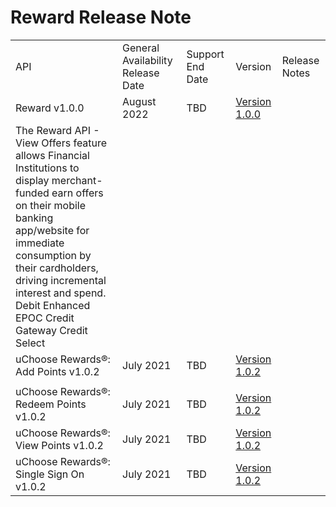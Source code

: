 # Reward Release Note

|                                         |                                   |                  |               |                                                                                                                                                                                                                                                                                        |
|-----------------------------------------|-----------------------------------|------------------|---------------|----------------------------------------------------------------------------------------------------------------------------------------------------------------------------------------------------------------------------------------------------------------------------------------|
| API                                     | General Availability Release Date | Support End Date | Version       | Release Notes                                                                                                                                                                                                                                                                          |
| Reward v1.0.0                           | August 2022                       | TBD              | [Version 1.0.0](../api/?type=post&path=/v1/offers/search&version=api)
 | The Reward API - View Offers feature allows Financial Institutions to display merchant-funded earn offers on their mobile banking app/website for immediate consumption by their cardholders, driving incremental interest and spend. <br>Debit Enhanced EPOC Credit Gateway Credit Select |
| uChoose Rewards®: Add Points v1.0.2     | July 2021                         | TBD              | [Version 1.0.2](../api/?type=post&path=/v1/addpoints&version=api)
 |                                                                                                                                                                                                                                                                                        |
| uChoose Rewards®: Redeem Points v1.0.2  | July 2021                         | TBD              | [Version 1.0.2](../api/?type=post&path=/v1/redeempoints&version=api) |                                                                                                                                                                                                                                                                                        |
| uChoose Rewards®: View Points v1.0.2    | July 2021                         | TBD              | [Version 1.0.2](../api/?type=post&path=/v1/pointsh&version=api) |                                                                                                                                                                                                                                                                                        |
| uChoose Rewards®: Single Sign On v1.0.2 | July 2021                         | TBD              | [Version 1.0.2](../api/?type=post&path=/v1/sso-url&version=api) |                                                                                                                                                                                                                                                                                        |
